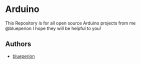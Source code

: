 # Arduino
This Repository is for all open source Arduino projects from me @blueperion
I hope they will be helpful to you!

## Authors
- [blueperion](https://github.com/blueperion)